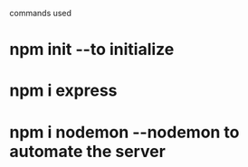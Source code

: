 commands used

# npm init --to initialize

# npm i express

# npm i nodemon --nodemon to automate the server
